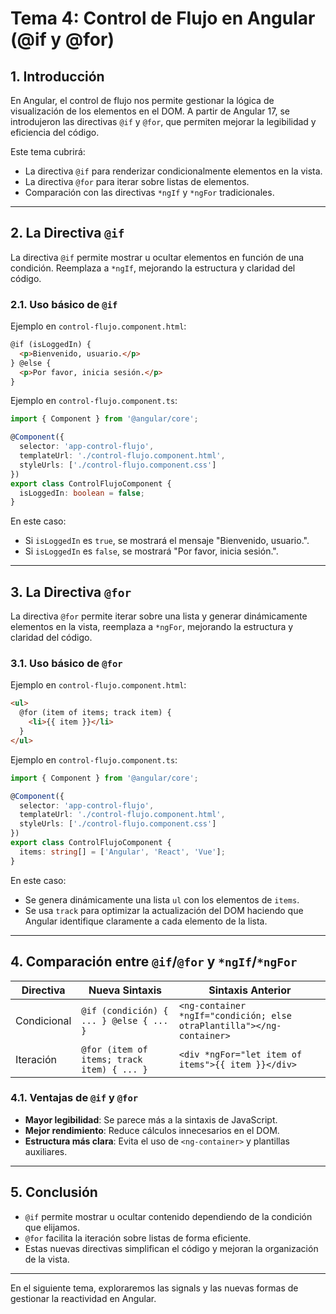 # **Tema 4: Control de Flujo en Angular (@if y @for)**

## **1. Introducción**
En Angular, el control de flujo nos permite gestionar la lógica de visualización de los elementos en el DOM. A partir de Angular 17, se introdujeron las directivas `@if` y `@for`, que permiten mejorar la legibilidad y eficiencia del código.

Este tema cubrirá:
- La directiva `@if` para renderizar condicionalmente elementos en la vista.
- La directiva `@for` para iterar sobre listas de elementos.
- Comparación con las directivas `*ngIf` y `*ngFor` tradicionales.

---

## **2. La Directiva `@if`**

La directiva `@if` permite mostrar u ocultar elementos en función de una condición. Reemplaza a `*ngIf`, mejorando la estructura y claridad del código.

### **2.1. Uso básico de `@if`**

Ejemplo en `control-flujo.component.html`:

```html
@if (isLoggedIn) {
  <p>Bienvenido, usuario.</p>
} @else {
  <p>Por favor, inicia sesión.</p>
}
```

Ejemplo en `control-flujo.component.ts`:

```ts
import { Component } from '@angular/core';

@Component({
  selector: 'app-control-flujo',
  templateUrl: './control-flujo.component.html',
  styleUrls: ['./control-flujo.component.css']
})
export class ControlFlujoComponent {
  isLoggedIn: boolean = false;
}
```

En este caso:
- Si `isLoggedIn` es `true`, se mostrará el mensaje "Bienvenido, usuario.".
- Si `isLoggedIn` es `false`, se mostrará "Por favor, inicia sesión.".

---

## **3. La Directiva `@for`**

La directiva `@for` permite iterar sobre una lista y generar dinámicamente elementos en la vista, reemplaza a `*ngFor`, mejorando la estructura y claridad del código.

### **3.1. Uso básico de `@for`**

Ejemplo en `control-flujo.component.html`:

```html
<ul>
  @for (item of items; track item) {
    <li>{{ item }}</li>
  }
</ul>
```

Ejemplo en `control-flujo.component.ts`:

```ts
import { Component } from '@angular/core';

@Component({
  selector: 'app-control-flujo',
  templateUrl: './control-flujo.component.html',
  styleUrls: ['./control-flujo.component.css']
})
export class ControlFlujoComponent {
  items: string[] = ['Angular', 'React', 'Vue'];
}
```

En este caso:
- Se genera dinámicamente una lista `ul` con los elementos de `items`.
- Se usa `track` para optimizar la actualización del DOM haciendo que Angular identifique claramente a cada elemento de la lista.

---

## **4. Comparación entre `@if`/`@for` y `*ngIf`/`*ngFor`**

| **Directiva**   | **Nueva Sintaxis** | **Sintaxis Anterior** |
|---------------|----------------|----------------|
| Condicional   | `@if (condición) { ... } @else { ... }` | `<ng-container *ngIf="condición; else otraPlantilla"></ng-container>` |
| Iteración     | `@for (item of items; track item) { ... }` | `<div *ngFor="let item of items">{{ item }}</div>` |

### **4.1. Ventajas de `@if` y `@for`**
- **Mayor legibilidad**: Se parece más a la sintaxis de JavaScript.
- **Mejor rendimiento**: Reduce cálculos innecesarios en el DOM.
- **Estructura más clara**: Evita el uso de `<ng-container>` y plantillas auxiliares.

---

## **5. Conclusión**

- `@if` permite mostrar u ocultar contenido dependiendo de la condición que elijamos.
- `@for` facilita la iteración sobre listas de forma eficiente.
- Estas nuevas directivas simplifican el código y mejoran la organización de la vista.

---

En el siguiente tema, exploraremos las signals y las nuevas formas de gestionar la reactividad en Angular.
